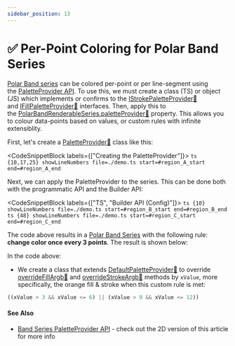 ```yaml
---
sidebar_position: 13
---
```


# ✅ Per-Point Coloring for Polar Band Series

[Polar Band series](/docs/2d-charts/chart-types/polar-band-renderable-series) can be colored per-point or per line-segment using the [PaletteProvider API](/docs/2d-charts/chart-types/palette-provider-api/palette-provider-api-overview). To use this, we must create a class (TS) or object (JS) which implements or confirms to the [IStrokePaletteProvider:blue_book:](https://www.scichart.com/documentation/js/current/typedoc/interfaces/istrokepaletteprovider.html) and [IFillPaletteProvider:blue_book:](https://www.scichart.com/documentation/js/current/typedoc/interfaces/ifillpaletteprovider.html) interfaces. Then, apply this to the [PolarBandRenderableSeries.paletteProvider:blue_book:](https://www.scichart.com/documentation/js/v4/typedoc/classes/polarbandrenderableseries.html#paletteprovider) property. This allows you to colour data-points based on values, or custom rules with infinite extensiblity.

First, let's create a [PaletteProvider:blue_book:](https://www.scichart.com/documentation/js/current/typedoc/interfaces/istrokepaletteprovider.html) class like this:

<CodeSnippetBlock labels={["Creating the PaletteProvider"]}>
    ```ts {10,17,25} showLineNumbers file=./demo.ts start=#region_A_start end=#region_A_end
    ```
</CodeSnippetBlock>

Next, we can apply the PaletteProvider to the series. This can be done both with the programmatic API and the Builder API:

<CodeSnippetBlock labels={["TS", "Builder API (Config)"]}>
    ```ts {10} showLineNumbers file=./demo.ts start=#region_B_start end=#region_B_end
    ```
    ```ts {48} showLineNumbers file=./demo.ts start=#region_C_start end=#region_C_end
    ```
</CodeSnippetBlock>

The code above results in a [Polar Band Series](/docs/2d-charts/chart-types/polar-band-renderable-series) with the following rule: **change color once every 3 points**. The result is shown below:

<LiveDocSnippet name="./demo" />

In the code above:
- We create a class that extends [DefaultPaletteProvider:blue_book:](https://www.scichart.com/documentation/js/v4/typedoc/classes/defaultpaletteprovider.html) to override [overrideFillArgb:blue_book:](https://www.scichart.com/documentation/js/v4/typedoc/classes/defaultpaletteprovider.html#overridefillargb) and [overrideStrokeArgb:blue_book:](https://www.scichart.com/documentation/js/v4/typedoc/classes/defaultpaletteprovider.html#overridestrokeargb) methods by `xValue`, more specifically, the orange fill & stroke when this custom rule is met:

```ts
((xValue > 3 && xValue <= 6) || (xValue > 9 && xValue <= 12))
```

#### See Also

* [Band Series PaletteProvider API](/docs/2d-charts/chart-types/palette-provider-api/fast-band-renderable-series) - check out the 2D version of this article for more info